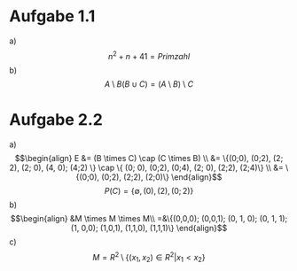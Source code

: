 # Aufgabe 1.1
a) $$n^2 + n +41 = Primzahl$$
b)$$A\setminus B(B\cup C) = (A \setminus B) \setminus C$$
# Aufgabe 2.2
a)
$$\begin{align}
E &= (B \times C) \cap (C \times B) \\
  &= \{(0;0), (0;2), (2; 2), (2; 0), (4, 0); (4;2) \} \cap \{ (0; 0), (0;2), (0;4), (2; 0), (2;2), (2;4)\} \\
  &= \{(0;0), (0;2), (2;2), (2;0)\}
\end{align}$$
$$P(C) =\{\emptyset, (0), (2), (0;2)\} $$
b)
$$\begin{align}
&M \times M \times M\\
=&\{(0,0,0); (0,0,1); (0, 1, 0); (0, 1, 1); (1, 0,0); (1,0,1), (1,1,0), (1,1,1)\}
\end{align}$$
c) $$M = R^2 \setminus \{(x_1, x_2)\in R^2 | x_1 < x_2\}$$
